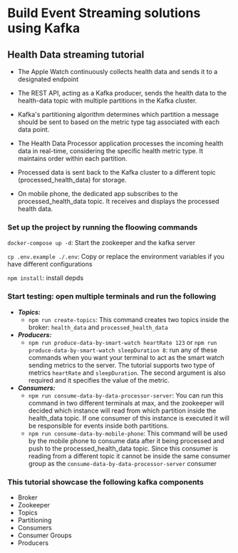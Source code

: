 # Build Event Streaming solutions using Kafka

## Health Data streaming tutorial

- The Apple Watch continuously collects health data and sends it to a designated endpoint

- The REST API, acting as a Kafka producer, sends the health data to the health-data topic with multiple partitions in the Kafka cluster.

- Kafka's partitioning algorithm determines which partition a message should be sent to based on the metric type tag associated with each data point.

- The Health Data Processor application processes the incoming health data in real-time, considering the specific health metric type. It maintains order within each partition.

- Processed data is sent back to the Kafka cluster to a different topic (processed_health_data) for storage.

- On mobile phone, the dedicated app subscribes to the processed_health_data topic. It receives and displays the processed health data.

### Set up the project by running the floowing commands

`docker-compose up -d`: Start the zookeeper and the kafka server

`cp .env.example ./.env`: Copy or replace the environment variables if you have different configurations

`npm install`: install depds

### Start testing: open multiple terminals and run the following

- ***Topics:***
  - `npm run create-topics`: This command creates two topics inside the broker: `health_data` and `processed_health_data`
- ***Producers:***
  - `npm run produce-data-by-smart-watch heartRate 123` or `npm run produce-data-by-smart-watch sleepDuration 8`: run any of these commands when you want your terminal to act as the smart watch sending metrics to the server. The tutorial supports two type of metrics `heartRate` and `sleepDuration`. The second argument is also required and it specifies the value of the metric.
- ***Consumers:***
  - `npm run consume-data-by-data-processor-server`: You can run this command in two different terminals at max, and the zookeeper will decided which instance will read from which partition inside the health_data topic. If one consumer of this instance is executed it will be responsible for events inside both partitions.
  - `npm run consume-data-by-mobile-phone`: This command will be used by the mobile phone to consume data after it being processed and push to the processed_health_data topic. Since this consumer is reading from a different topic it cannot be inside the same consumer group as the `consume-data-by-data-processor-server` consumer

### This tutorial showcase the following kafka components

- Broker
- Zookeeper
- Topics
- Partitioning
- Consumers
- Consumer Groups
- Producers
